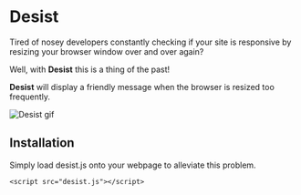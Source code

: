 # Desist

Tired of nosey developers constantly checking if your site is responsive by 
resizing your browser window over and over again?

Well, with **Desist** this is a thing of the past! 

**Desist** will display a friendly message when the browser is resized too
frequently.

![Desist gif](http://i.imgur.com/FEUVSzq.gif)

## Installation

Simply load desist.js onto your webpage to alleviate this problem.

```
<script src="desist.js"></script>
```
